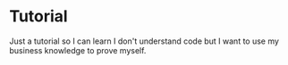 # Tutorial
Just a tutorial so I can learn
I don't understand code but I want to use my business knowledge to prove myself.
